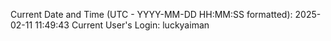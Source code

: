 Current Date and Time (UTC - YYYY-MM-DD HH:MM:SS formatted): 2025-02-11 11:49:43
Current User's Login: luckyaiman

